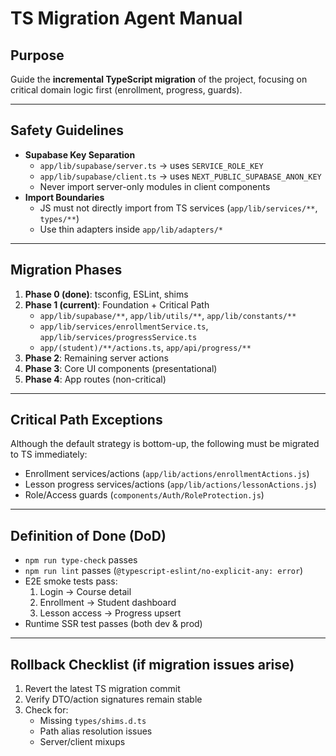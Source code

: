 # TS Migration Agent Manual

## Purpose
Guide the **incremental TypeScript migration** of the project, focusing on critical domain logic first (enrollment, progress, guards).

---

## Safety Guidelines
- **Supabase Key Separation**
  - `app/lib/supabase/server.ts` → uses `SERVICE_ROLE_KEY`
  - `app/lib/supabase/client.ts` → uses `NEXT_PUBLIC_SUPABASE_ANON_KEY`
  - Never import server-only modules in client components
- **Import Boundaries**
  - JS must not directly import from TS services (`app/lib/services/**`, `types/**`)
  - Use thin adapters inside `app/lib/adapters/*`

---

## Migration Phases
1. **Phase 0 (done)**: tsconfig, ESLint, shims
2. **Phase 1 (current)**: Foundation + Critical Path  
   - `app/lib/supabase/**`, `app/lib/utils/**`, `app/lib/constants/**`  
   - `app/lib/services/enrollmentService.ts`, `app/lib/services/progressService.ts`  
   - `app/(student)/**/actions.ts`, `app/api/progress/**`
3. **Phase 2**: Remaining server actions
4. **Phase 3**: Core UI components (presentational)
5. **Phase 4**: App routes (non-critical)

---

## Critical Path Exceptions
Although the default strategy is bottom-up, the following must be migrated to TS immediately:
- Enrollment services/actions (`app/lib/actions/enrollmentActions.js`)
- Lesson progress services/actions (`app/lib/actions/lessonActions.js`)
- Role/Access guards (`components/Auth/RoleProtection.js`)

---

## Definition of Done (DoD)
- `npm run type-check` passes
- `npm run lint` passes (`@typescript-eslint/no-explicit-any: error`)
- E2E smoke tests pass:
  1. Login → Course detail
  2. Enrollment → Student dashboard
  3. Lesson access → Progress upsert
- Runtime SSR test passes (both dev & prod)

---

## Rollback Checklist (if migration issues arise)
1. Revert the latest TS migration commit
2. Verify DTO/action signatures remain stable
3. Check for:
   - Missing `types/shims.d.ts`
   - Path alias resolution issues
   - Server/client mixups